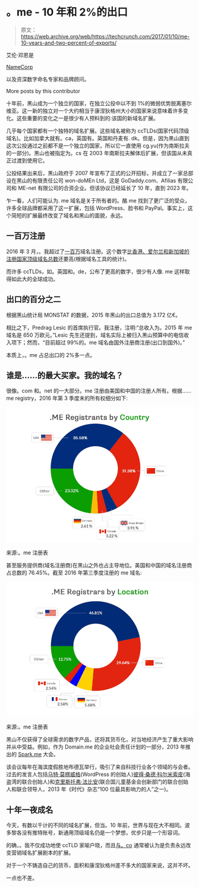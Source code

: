 # 。me - 10 年和 2%的出口 

> 原文：<https://web.archive.org/web/https://techcrunch.com/2017/01/10/me-10-years-and-two-percent-of-exports/>

艾伦·邓恩是

[NameCorp](https://web.archive.org/web/20221007081354/https://namecorp.com/)

以及资深数字命名专家和品牌顾问。

More posts by this contributor

十年前，黑山成为一个独立的国家，在独立公投中以不到 1%的微弱优势脱离塞尔维亚。这一新的独立对一个大约相当于康涅狄格州大小的国家来说意味着许多变化。这些重要的变化之一是很少有人预料到的:该国的新域名扩展。

几乎每个国家都有一个独特的域名扩展。这些域名被称为 ccTLDs(国家代码顶级域名)。比如加拿大就有。ca，英国有。英国和丹麦有. dk。但是，因为黑山直到这次公投通过之前都不是一个独立的国家，所以它一直使用 cg.yu(作为南斯拉夫的一部分)。黑山也被指定为。cs 在 2003 年南斯拉夫解体后扩展，但该国从未真正过渡到使用它。

公投结果出来后，黑山政府于 2007 年宣布了正式的公开招标，并成立了一家总部设在黑山的有限责任公司 won-doMEn Ltd，这是 GoDaddy.com、Afilias 有限公司和 ME-net 有限公司的合资企业。但该协议已经延长了 10 年，直到 2023 年。

乍一看，人们可能认为. me 域名是关于所有者的。酪 me 找到了更广泛的受众，许多全球品牌都采用了这一扩展，包括 WordPress、脸书和 PayPal。事实上，这个简短的扩展最终改变了域名和黑山的面貌，永远。

## 一百万注册

2016 年 3 月，。我超过了[一百万](https://web.archive.org/web/20221007081354/http://domain.me/1-million-me-domains-milestone-and-more/)域名注册。这个数字[比香港、爱尔兰和新加坡的注册国家顶级域名总数](https://web.archive.org/web/20221007081354/https://research.domaintools.com/statistics/tld-counts/)还要高(根据域名工具的统计)。

而许多 ccTLDs，如。英国和。de，公布了更高的数字，很少有人像. me 这样取得如此大的全球成功。

## 出口的百分之二

根据黑山统计局 MONSTAT 的数据，2015 年黑山的出口总值为 3.172 亿€。

相比之下，Predrag Lesic 的首席执行官。我注册，注明:“总收入为。2015 年 me 域名是 650 万欧元。”Lesic 先生还提到，域名实际上被归入黑山预算中的电信收入项下；然而，“目前超过 99%的。me 域名由国外注册商注册(出口到国外)。”

本质上，。me 占总出口的 2%多一点。

## 谁是……的最大买家。我的域名？

很像。com 和。net 的一大部分。me 注册由美国和中国的注册人所有。根据……me registry，2016 年第 3 季度末的所有权细分如下:

![me-registrants-by-country-final](img/ca6f01130a013069a773c3c82f138dc9.png)

来源:。me 注册表

甚至服务提供商(域名注册商)在黑山之外也占主导地位。美国和中国的域名注册商占总数的 76.45%。截至 2016 年第三季度注册的 me 域名:

![me-registrars-by-location-final](img/5bf215e2a490cf5afc189d483a542d8f.png)

来源:。me 注册表

黑山不仅获得了全球需求的数字产品，还将其货币化，对当地经济产生了重大影响并从中受益。例如，作为 Domain.me 的企业社会责任计划的一部分，2013 年推出的 [Spark.me](https://web.archive.org/web/20221007081354/http://spark.me/2016/) 大会。

该会议每年在海滨度假胜地布德瓦举行，吸引了来自科技行业各个领域的与会者。过去的发言人包括[马特·莫楞威格](https://web.archive.org/web/20221007081354/https://www.crunchbase.com/person/matt-mullenweg#/entity)(WordPress 的创始人)[彼得·桑德·科尔米索皮](https://web.archive.org/web/20221007081354/https://www.crunchbase.com/person/peter-sunde#/entity)(海盗湾的联合创始人)和[克里斯托弗·法比安](https://web.archive.org/web/20221007081354/https://www.crunchbase.com/person/christopher-fabian#/entity)(联合国儿童基金会创新部门的联合创始人和联合领导人，2013 年《时代》杂志“100 位最具影响力的人”之一)。

## 十年一夜成名

今天，有数以千计的不同的域名扩展，但当。10 年前，世界与现在大不相同。波多黎各没有推特账号，新通用顶级域名仍是一个梦想，优步只是一个形容词。

的确，。我不仅成功地使 ccTLD 家喻户晓，而且[与。co](https://web.archive.org/web/20221007081354/http://qz.com/166378/how-a-colombian-internet-address-became-the-online-home-for-startups/) 通常被认为是负责永远改变营销域名扩展剧本的扩展。

对于一个不铸造自己的货币，面积和康涅狄格州差不多大的国家来说，这并不坏。

一点也不差。